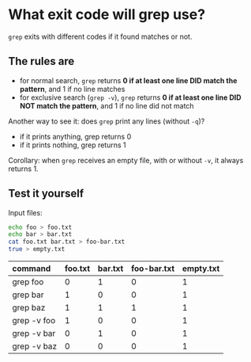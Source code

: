# What exit code will grep use?

`grep` exits with different codes if it found matches or not.

## The rules are

- for normal search, `grep` returns **0 if at least one line DID match the pattern**, and 1 if no line matches
- for exclusive search (`grep -v`), `grep` returns **0 if at least one line DID NOT match the pattern**, and 1 if no line did not match

Another way to see it: does `grep` print any lines (without `-q`)?

- if it prints anything, grep returns 0
- if it prints nothing, grep returns 1

Corollary: when `grep` receives an empty file, with or without `-v`, it always returns 1.

## Test it yourself

Input files:

```sh
echo foo > foo.txt
echo bar > bar.txt
cat foo.txt bar.txt > foo-bar.txt
true > empty.txt
```

| command     | foo.txt | bar.txt | foo-bar.txt | empty.txt |
| :-----------| :-------| :-------| :-----------| :---------|
| grep foo    | 0       | 1       | 0           | 1         |
| grep bar    | 1       | 0       | 0           | 1         |
| grep baz    | 1       | 1       | 1           | 1         |
| grep -v foo | 1       | 0       | 0           | 1         |
| grep -v bar | 0       | 1       | 0           | 1         |
| grep -v baz | 0       | 0       | 0           | 1         |
